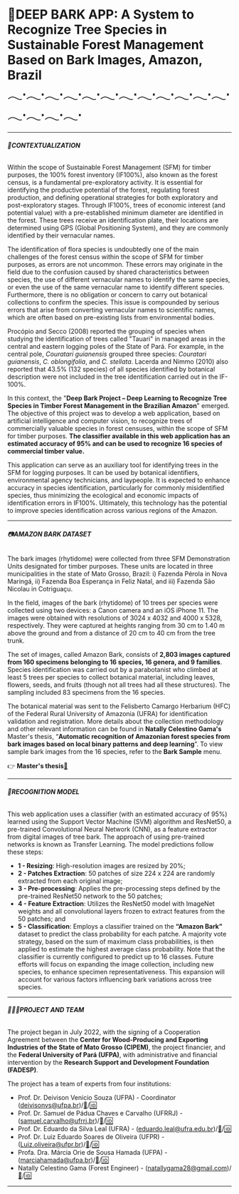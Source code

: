 # 🌳DEEP BARK APP: A System to Recognize Tree Species in Sustainable Forest Management Based on Bark Images, Amazon, Brazil 𓂃⋅𓂃⋅𓂃⋅𓂃⋅𓂃⋅𓂃⋅𓂃⋅𓂃⋅𓂃⋅𓂃⋅𓂃⋅𓂃⋅𓂃⋅𓂃⋅𓂃⋅𓂃⋅

----------------------------------

###### 🔎**CONTEXTUALIZATION**

Within the scope of Sustainable Forest Management (SFM) for timber purposes, the 100% forest inventory (IF100%), also known as the forest census, is a fundamental pre-exploratory activity. It is essential for identifying the productive potential of the forest, regulating forest production, and defining operational strategies for both exploratory and post-exploratory stages. Through IF100%, trees of economic interest (and potential value) with a pre-established minimum diameter are identified in the forest. These trees receive an identification plate, their locations are determined using GPS (Global Positioning System), and they are commonly identified by their vernacular names.

The identification of flora species is undoubtedly one of the main challenges of the forest census within the scope of SFM for timber purposes, as errors are not uncommon. These errors may originate in the field due to the confusion caused by shared characteristics between species, the use of different vernacular names to identify the same species, or even the use of the same vernacular name to identify different species. Furthermore, there is no obligation or concern to carry out botanical collections to confirm the species. This issue is compounded by serious errors that arise from converting vernacular names to scientific names, which are often based on pre-existing lists from environmental bodies.

Procópio and Secco (2008) reported the grouping of species when studying the identification of trees called "Tauari" in managed areas in the central and eastern logging poles of the State of Pará. For example, in the central pole, *Couratari guianensis* grouped three species: *Couratari guianensis*, *C. oblongifolia*, and *C. stellata*. Lacerda and Nimmo (2010) also reported that 43.5% (132 species) of all species identified by botanical description were not included in the tree identification carried out in the IF-100%.

In this context, the "**Deep Bark Project – Deep Learning to Recognize Tree Species in Timber Forest Management in the Brazilian Amazon**" emerged. The objective of this project was to develop a web application, based on artificial intelligence and computer vision, to recognize trees of commercially valuable species in forest censuses, within the scope of SFM for timber purposes. **The classifier available in this web application has an estimated accuracy of 95% and can be used to recognize 16 species of commercial timber value.**

This application can serve as an auxiliary tool for identifying trees in the SFM for logging purposes. It can be used by botanical identifiers, environmental agency technicians, and laypeople. It is expected to enhance accuracy in species identification, particularly for commonly misidentified species, thus minimizing the ecological and economic impacts of identification errors in IF100%. Ultimately, this technology has the potential to improve species identification across various regions of the Amazon.

----------------------------------

###### 📷**AMAZON BARK DATASET**

The bark images (rhytidome) were collected from three SFM Demonstration Units designated for timber purposes. These units are located in three municipalities in the state of Mato Grosso, Brazil: i) Fazenda Pérola in Nova Maringá, ii) Fazenda Boa Esperança in Feliz Natal, and iii) Fazenda São Nicolau in Cotriguaçu. 

In the field, images of the bark (rhytidome) of 10 trees per species were collected using two devices: a Canon camera and an iOS iPhone 11. The images were obtained with resolutions of 3024 x 4032 and 4000 x 5328, respectively. They were captured at heights ranging from 30 cm to 1.40 m above the ground and from a distance of 20 cm to 40 cm from the tree trunk.

The set of images, called Amazon Bark, consists of **2,803 images captured from 160 specimens belonging to 16 species, 16 genera, and 9 families**. Species identification was carried out by a parabotanist who climbed at least 5 trees per species to collect botanical material, including leaves, flowers, seeds, and fruits (though not all trees had all these structures). The sampling included 83 specimens from the 16 species.

The botanical material was sent to the Felisberto Camargo Herbarium (HFC) of the Federal Rural University of Amazonia (UFRA) for identification validation and registration. More details about the collection methodology and other relevant information can be found in **Natally Celestino Gama's** Master's thesis, “**Automatic recognition of Amazonian forest species from bark images based on local binary patterns and deep learning**”. To view sample bark images from the 16 species, refer to the **Bark Sample** menu.

👉 **Master's thesis**[📓](https://ppgbc.propesp.ufpa.br/ARQUIVOS/dissertacoes/2024/Natally_Celestino_07.06.24.pdf)

----------------------------------

###### 🤖**RECOGNITION MODEL**

This web application uses a classifier (with an estimated accuracy of 95%) learned using the Support Vector Machine (SVM) algorithm and ResNet50, a pre-trained Convolutional Neural Network (CNN), as a feature extractor from digital images of tree bark. The approach of using pre-trained networks is known as Transfer Learning. The model predictions follow these steps:
- **1 - Resizing**: High-resolution images are resized by 20%;
- **2 - Patches Extraction**: 50 patches of size 224 x 224 are randomly extracted from each original image;
- **3 - Pre-processing**: Applies the pre-processing steps defined by the pre-trained ResNet50 network to the 50 patches;
- **4 - Feature Extraction**: Utilizes the ResNet50 model with ImageNet weights and all convolutional layers frozen to extract features from the 50 patches; and
- **5 - Classification**: Employs a classifier trained on the **“Amazon Bark”** dataset to predict the class probability for each patche. A majority vote strategy, based on the sum of maximum class probabilities, is then applied to estimate the highest average class probability. Note that the classifier is currently configured to predict up to 16 classes. Future efforts will focus on expanding the image collection, including new species, to enhance specimen representativeness. This expansion will account for various factors influencing bark variations across tree species.

----------------------------------

###### 👨🏻‍💻**PROJECT AND TEAM**

The project began in July 2022, with the signing of a Cooperation Agreement between the **Center for Wood-Producing and Exporting Industries of the State of Mato Grosso (CIPEM)**, the project financier, and the **Federal University of Pará (UFPA)**, with administrative and financial intervention by the **Research Support and Development Foundation (FADESP)**.

The project has a team of experts from four institutions:

- Prof. Dr. Deivison Venicio Souza (UFPA) - Coordinator (deivisonvs@ufpa.br)/[📄](http://lattes.cnpq.br/9063094443073532)/[🆔](https://orcid.org/0000-0002-2975-0927)
- Prof. Dr. Samuel de Pádua Chaves e Carvalho (UFRRJ) - (samuel.carvalho@ufrrj.br)/[📄](http://lattes.cnpq.br/6176482316661283)/[🆔](https://orcid.org/0000-0002-5590-9049)
- Prof. Dr. Eduardo da Silva Leal (UFRA) - (eduardo.leal@ufra.edu.br)/[📄](http://lattes.cnpq.br/1968764406721519)/[🆔]()
- Prof. Dr. Luiz Eduardo Soares de Oliveira (UFPR) - (Luiz.oliveira@ufpr.br)/[📄](http://lattes.cnpq.br/8607171759049558)/[🆔](https://orcid.org/0000-0002-0595-5370)
- Profa. Dra. Márcia Orie de Sousa Hamada (UFPA) - (marciahamada@ufpa.br)/[📄](http://lattes.cnpq.br/9880180163595986)/[🆔]()
- Natally Celestino Gama (Forest Engineer) - (natallygama28@gmail.com)/[📄](http://lattes.cnpq.br/6493402735030303)/[🆔](https://orcid.org/0000-0001-5131-9220)
----------------------------------